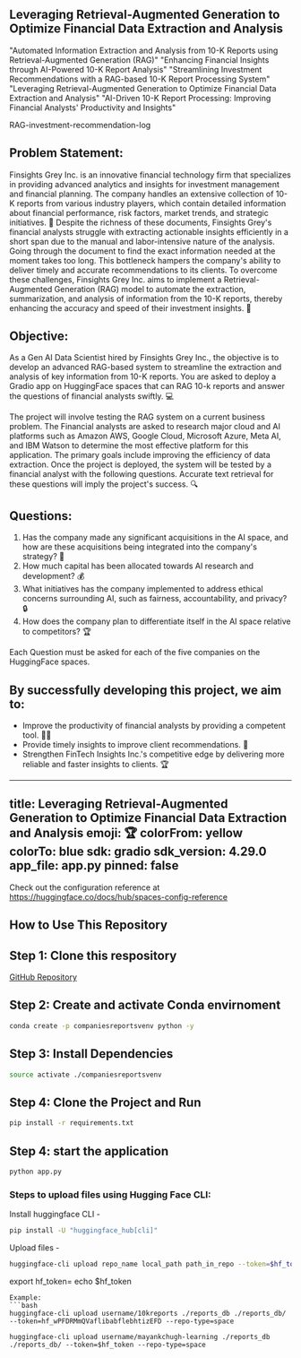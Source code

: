 ## Leveraging Retrieval-Augmented Generation to Optimize Financial Data Extraction and Analysis

"Automated Information Extraction and Analysis from 10-K Reports using Retrieval-Augmented Generation (RAG)"
"Enhancing Financial Insights through AI-Powered 10-K Report Analysis"
"Streamlining Investment Recommendations with a RAG-based 10-K Report Processing System"
"Leveraging Retrieval-Augmented Generation to Optimize Financial Data Extraction and Analysis"
"AI-Driven 10-K Report Processing: Improving Financial Analysts' Productivity and Insights"

RAG-investment-recommendation-log

## Problem Statement:

Finsights Grey Inc. is an innovative financial technology firm that specializes in providing advanced analytics and insights for investment management and financial planning. The company handles an extensive collection of 10-K reports from various industry players, which contain detailed information about financial performance, risk factors, market trends, and strategic initiatives. 🏢 Despite the richness of these documents, Finsights Grey's financial analysts struggle with extracting actionable insights efficiently in a short span due to the manual and labor-intensive nature of the analysis. Going through the document to find the exact information needed at the moment takes too long. This bottleneck hampers the company's ability to deliver timely and accurate recommendations to its clients. To overcome these challenges, Finsights Grey Inc. aims to implement a Retrieval-Augmented Generation (RAG) model to automate the extraction, summarization, and analysis of information from the 10-K reports, thereby enhancing the accuracy and speed of their investment insights. 🚀

## Objective:

As a Gen AI Data Scientist hired by Finsights Grey Inc., the objective is to develop an advanced RAG-based system to streamline the extraction and analysis of key information from 10-K reports. You are asked to deploy a Gradio app on HuggingFace spaces that can RAG 10-k reports and answer the questions of financial analysts swiftly. 💻

The project will involve testing the RAG system on a current business problem. The Financial analysts are asked to research major cloud and AI platforms such as Amazon AWS, Google Cloud, Microsoft Azure, Meta AI, and IBM Watson to determine the most effective platform for this application. The primary goals include improving the efficiency of data extraction. Once the project is deployed, the system will be tested by a financial analyst with the following questions. Accurate text retrieval for these questions will imply the project's success. 🔍

## Questions:

1. Has the company made any significant acquisitions in the AI space, and how are these acquisitions being integrated into the company's strategy? 🤝
2. How much capital has been allocated towards AI research and development? 💰
3. What initiatives has the company implemented to address ethical concerns surrounding AI, such as fairness, accountability, and privacy? 🔒
4. How does the company plan to differentiate itself in the AI space relative to competitors? 🏆

Each Question must be asked for each of the five companies on the HuggingFace spaces.

## By successfully developing this project, we aim to:

- Improve the productivity of financial analysts by providing a competent tool. 🧑‍💻
- Provide timely insights to improve client recommendations. 🤝
- Strengthen FinTech Insights Inc.'s competitive edge by delivering more reliable and faster insights to clients. 🏆


---
title: Leveraging Retrieval-Augmented Generation to Optimize Financial Data Extraction and Analysis
emoji: 🏆
colorFrom: yellow
colorTo: blue
sdk: gradio
sdk_version: 4.29.0
app_file: app.py
pinned: false
---

Check out the configuration reference at https://huggingface.co/docs/hub/spaces-config-reference

## How to Use This Repository

## Step 1: Clone this respository

[GitHub Repository](https://github.com/mayankchugh-learning/)

## Step 2: Create and activate Conda envirnoment

```bash
conda create -p companiesreportsvenv python -y
```

## Step 3: Install Dependencies

```bash
source activate ./companiesreportsvenv
```
## Step 4: Clone the Project and Run

```bash
pip install -r requirements.txt
```
## Step 4: start the application

```bash
python app.py
```


### Steps to upload files using Hugging Face CLI:
Install huggingface CLI - 
```bash
pip install -U "huggingface_hub[cli]"
```
Upload files - 
```bash
huggingface-cli upload repo_name local_path path_in_repo --token=$hf_token --repo-type=space
```
export hf_token=<KEY>
echo $hf_token
```
Example: 
```bash
huggingface-cli upload username/10kreports ./reports_db ./reports_db/ --token=hf_wPFDRMmQVaflibabflebhtizEFD --repo-type=space

huggingface-cli upload username/mayankchugh-learning ./reports_db ./reports_db/ --token=$hf_token --repo-type=space

```